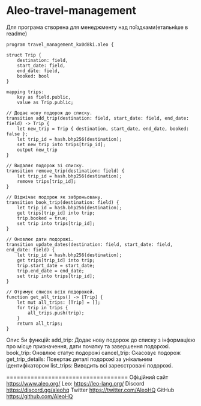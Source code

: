 # Aleo-travel-management
Для програма створена для менеджменту над поїздками(етальніше в readme)


    program travel_management_kx0d8ki.aleo {

    struct Trip {
        destination: field,
        start_date: field,
        end_date: field,
        booked: bool
    }

    mapping trips:
        key as field.public,
        value as Trip.public;

    // Додає нову подорож до списку.
    transition add_trip(destination: field, start_date: field, end_date: field) -> Trip {
        let new_trip = Trip { destination, start_date, end_date, booked: false };
        let trip_id = hash.bhp256(destination);
        set new_trip into trips[trip_id];
        output new_trip
    }

    // Видаляє подорож зі списку.
    transition remove_trip(destination: field) {
        let trip_id = hash.bhp256(destination);
        remove trips[trip_id];
    }

    // Відмічає подорож як заброньовану.
    transition book_trip(destination: field) {
        let trip_id = hash.bhp256(destination);
        get trips[trip_id] into trip;
        trip.booked = true;
        set trip into trips[trip_id];
    }

    // Оновлює дати подорожі.
    transition update_dates(destination: field, start_date: field, end_date: field) {
        let trip_id = hash.bhp256(destination);
        get trips[trip_id] into trip;
        trip.start_date = start_date;
        trip.end_date = end_date;
        set trip into trips[trip_id];
    }

    // Отримує список всіх подорожей.
    function get_all_trips() -> [Trip] {
        let mut all_trips: [Trip] = [];
        for trip in trips {
            all_trips.push(trip);
        }
        return all_trips;
    }


Опис 5и функцій:
add_trip: Додає нову подорож до списку з інформацією про місце призначення, дати початку та завершення подорожі.
book_trip: Оновлює статус подорожі
cancel_trip: Скасовує подорож
get_trip_details: Повертає деталі подорожі за унікальним ідентифікатором
list_trips: Виводить всі зареєстровані подорожі.

===================================
Офіційний сайт https://www.aleo.org/ Leo: https://leo-lang.org/ Discord https://discord.gg/aleohq Twitter https://twitter.com/AleoHQ GitHub https://github.com/AleoHQ
